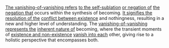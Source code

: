 

[The vanishing-of-vanishing refers](1/1/1/_Vanishing-of-vanishing) [to the self-sublation](1/1/1/3/3/.Sublation) [or negation of](1/1/2/1/2/.Negation) [the negation that](1/1/2/1/2/.Negation) occurs within the synthesis of becoming. [It signifies the](3/1/1/2/1/_Signifier-Signified) [resolution of the](1/2/1/3/1/3/1/3/3/.Resolution) [conflict between existence](3/3/1/3/2/1/_Existence-Meaninglessness) and nothingness, resulting in a new and higher level of understanding. The [vanishing-of-vanishing represents the](1/1/1/_Vanishing-of-vanishing) [inherent nature of](1/1/_Intrinsic-Extrinsic) becoming, where the transient moments of [existence and non-existence](3/3/1/3/2/1/_Existence-Meaninglessness) [vanish into each](1/1/1/_Vanishing-of-vanishing) other, giving rise to a holistic perspective that encompasses both.

